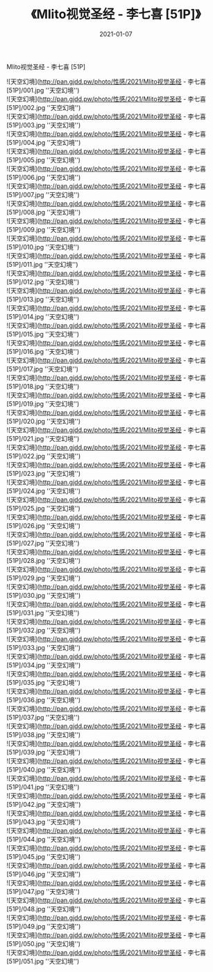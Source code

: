 ﻿---
layout: post
title:  《Mlito视觉圣经 - 李七喜 [51P]》
date:   2021-01-07
img: http://pan.gjdd.pw/photo/性感/2021/Mlito视觉圣经 - 李七喜 [51P]/000.jpg
categories: [美女, 性感, 泳衣]
---

Mlito视觉圣经 - 李七喜 [51P]



![天空幻境](http://pan.gjdd.pw/photo/性感/2021/Mlito视觉圣经 - 李七喜 [51P]/001.jpg ''天空幻境'') <br>
![天空幻境](http://pan.gjdd.pw/photo/性感/2021/Mlito视觉圣经 - 李七喜 [51P]/002.jpg ''天空幻境'') <br>
![天空幻境](http://pan.gjdd.pw/photo/性感/2021/Mlito视觉圣经 - 李七喜 [51P]/003.jpg ''天空幻境'') <br>
![天空幻境](http://pan.gjdd.pw/photo/性感/2021/Mlito视觉圣经 - 李七喜 [51P]/004.jpg ''天空幻境'') <br>
![天空幻境](http://pan.gjdd.pw/photo/性感/2021/Mlito视觉圣经 - 李七喜 [51P]/005.jpg ''天空幻境'') <br>
![天空幻境](http://pan.gjdd.pw/photo/性感/2021/Mlito视觉圣经 - 李七喜 [51P]/006.jpg ''天空幻境'') <br>
![天空幻境](http://pan.gjdd.pw/photo/性感/2021/Mlito视觉圣经 - 李七喜 [51P]/007.jpg ''天空幻境'') <br>
![天空幻境](http://pan.gjdd.pw/photo/性感/2021/Mlito视觉圣经 - 李七喜 [51P]/008.jpg ''天空幻境'') <br>
![天空幻境](http://pan.gjdd.pw/photo/性感/2021/Mlito视觉圣经 - 李七喜 [51P]/009.jpg ''天空幻境'') <br>
![天空幻境](http://pan.gjdd.pw/photo/性感/2021/Mlito视觉圣经 - 李七喜 [51P]/010.jpg ''天空幻境'') <br>
![天空幻境](http://pan.gjdd.pw/photo/性感/2021/Mlito视觉圣经 - 李七喜 [51P]/011.jpg ''天空幻境'') <br>
![天空幻境](http://pan.gjdd.pw/photo/性感/2021/Mlito视觉圣经 - 李七喜 [51P]/012.jpg ''天空幻境'') <br>
![天空幻境](http://pan.gjdd.pw/photo/性感/2021/Mlito视觉圣经 - 李七喜 [51P]/013.jpg ''天空幻境'') <br>
![天空幻境](http://pan.gjdd.pw/photo/性感/2021/Mlito视觉圣经 - 李七喜 [51P]/014.jpg ''天空幻境'') <br>
![天空幻境](http://pan.gjdd.pw/photo/性感/2021/Mlito视觉圣经 - 李七喜 [51P]/015.jpg ''天空幻境'') <br>
![天空幻境](http://pan.gjdd.pw/photo/性感/2021/Mlito视觉圣经 - 李七喜 [51P]/016.jpg ''天空幻境'') <br>
![天空幻境](http://pan.gjdd.pw/photo/性感/2021/Mlito视觉圣经 - 李七喜 [51P]/017.jpg ''天空幻境'') <br>
![天空幻境](http://pan.gjdd.pw/photo/性感/2021/Mlito视觉圣经 - 李七喜 [51P]/018.jpg ''天空幻境'') <br>
![天空幻境](http://pan.gjdd.pw/photo/性感/2021/Mlito视觉圣经 - 李七喜 [51P]/019.jpg ''天空幻境'') <br>
![天空幻境](http://pan.gjdd.pw/photo/性感/2021/Mlito视觉圣经 - 李七喜 [51P]/020.jpg ''天空幻境'') <br>
![天空幻境](http://pan.gjdd.pw/photo/性感/2021/Mlito视觉圣经 - 李七喜 [51P]/021.jpg ''天空幻境'') <br>
![天空幻境](http://pan.gjdd.pw/photo/性感/2021/Mlito视觉圣经 - 李七喜 [51P]/022.jpg ''天空幻境'') <br>
![天空幻境](http://pan.gjdd.pw/photo/性感/2021/Mlito视觉圣经 - 李七喜 [51P]/023.jpg ''天空幻境'') <br>
![天空幻境](http://pan.gjdd.pw/photo/性感/2021/Mlito视觉圣经 - 李七喜 [51P]/024.jpg ''天空幻境'') <br>
![天空幻境](http://pan.gjdd.pw/photo/性感/2021/Mlito视觉圣经 - 李七喜 [51P]/025.jpg ''天空幻境'') <br>
![天空幻境](http://pan.gjdd.pw/photo/性感/2021/Mlito视觉圣经 - 李七喜 [51P]/026.jpg ''天空幻境'') <br>
![天空幻境](http://pan.gjdd.pw/photo/性感/2021/Mlito视觉圣经 - 李七喜 [51P]/027.jpg ''天空幻境'') <br>
![天空幻境](http://pan.gjdd.pw/photo/性感/2021/Mlito视觉圣经 - 李七喜 [51P]/028.jpg ''天空幻境'') <br>
![天空幻境](http://pan.gjdd.pw/photo/性感/2021/Mlito视觉圣经 - 李七喜 [51P]/029.jpg ''天空幻境'') <br>
![天空幻境](http://pan.gjdd.pw/photo/性感/2021/Mlito视觉圣经 - 李七喜 [51P]/030.jpg ''天空幻境'') <br>
![天空幻境](http://pan.gjdd.pw/photo/性感/2021/Mlito视觉圣经 - 李七喜 [51P]/031.jpg ''天空幻境'') <br>
![天空幻境](http://pan.gjdd.pw/photo/性感/2021/Mlito视觉圣经 - 李七喜 [51P]/032.jpg ''天空幻境'') <br>
![天空幻境](http://pan.gjdd.pw/photo/性感/2021/Mlito视觉圣经 - 李七喜 [51P]/033.jpg ''天空幻境'') <br>
![天空幻境](http://pan.gjdd.pw/photo/性感/2021/Mlito视觉圣经 - 李七喜 [51P]/034.jpg ''天空幻境'') <br>
![天空幻境](http://pan.gjdd.pw/photo/性感/2021/Mlito视觉圣经 - 李七喜 [51P]/035.jpg ''天空幻境'') <br>
![天空幻境](http://pan.gjdd.pw/photo/性感/2021/Mlito视觉圣经 - 李七喜 [51P]/036.jpg ''天空幻境'') <br>
![天空幻境](http://pan.gjdd.pw/photo/性感/2021/Mlito视觉圣经 - 李七喜 [51P]/037.jpg ''天空幻境'') <br>
![天空幻境](http://pan.gjdd.pw/photo/性感/2021/Mlito视觉圣经 - 李七喜 [51P]/038.jpg ''天空幻境'') <br>
![天空幻境](http://pan.gjdd.pw/photo/性感/2021/Mlito视觉圣经 - 李七喜 [51P]/039.jpg ''天空幻境'') <br>
![天空幻境](http://pan.gjdd.pw/photo/性感/2021/Mlito视觉圣经 - 李七喜 [51P]/040.jpg ''天空幻境'') <br>
![天空幻境](http://pan.gjdd.pw/photo/性感/2021/Mlito视觉圣经 - 李七喜 [51P]/041.jpg ''天空幻境'') <br>
![天空幻境](http://pan.gjdd.pw/photo/性感/2021/Mlito视觉圣经 - 李七喜 [51P]/042.jpg ''天空幻境'') <br>
![天空幻境](http://pan.gjdd.pw/photo/性感/2021/Mlito视觉圣经 - 李七喜 [51P]/043.jpg ''天空幻境'') <br>
![天空幻境](http://pan.gjdd.pw/photo/性感/2021/Mlito视觉圣经 - 李七喜 [51P]/044.jpg ''天空幻境'') <br>
![天空幻境](http://pan.gjdd.pw/photo/性感/2021/Mlito视觉圣经 - 李七喜 [51P]/045.jpg ''天空幻境'') <br>
![天空幻境](http://pan.gjdd.pw/photo/性感/2021/Mlito视觉圣经 - 李七喜 [51P]/046.jpg ''天空幻境'') <br>
![天空幻境](http://pan.gjdd.pw/photo/性感/2021/Mlito视觉圣经 - 李七喜 [51P]/047.jpg ''天空幻境'') <br>
![天空幻境](http://pan.gjdd.pw/photo/性感/2021/Mlito视觉圣经 - 李七喜 [51P]/048.jpg ''天空幻境'') <br>
![天空幻境](http://pan.gjdd.pw/photo/性感/2021/Mlito视觉圣经 - 李七喜 [51P]/049.jpg ''天空幻境'') <br>
![天空幻境](http://pan.gjdd.pw/photo/性感/2021/Mlito视觉圣经 - 李七喜 [51P]/050.jpg ''天空幻境'') <br>
![天空幻境](http://pan.gjdd.pw/photo/性感/2021/Mlito视觉圣经 - 李七喜 [51P]/051.jpg ''天空幻境'') <br>